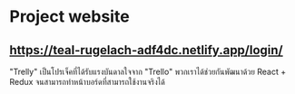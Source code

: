 # Project website
https://teal-rugelach-adf4dc.netlify.app/login/
---
"Trelly" เป็นโปรเจ็คที่ได้รับแรงบันดาลใจจาก "Trello" 
พวกเราได้ช่วยกันพัฒนาด้วย React + Redux จนสามารถทำหน้าบอร์ดที่สามารถใช้งานจริงได้
